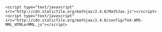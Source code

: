 
<!--MathJax-->
  <script type="text/x-mathjax-config">
    MathJax.Hub.Config({
      tex2jax: {
        inlineMath: [ ['$','$'], ["\\(","\\)"]  ],
        processEscapes: true,
        skipTags: ['script', 'noscript', 'style', 'textarea', 'pre', 'code']
      }
    });
  </script>

  <script type="text/x-mathjax-config">
    MathJax.Hub.Queue(function() {
      var all = MathJax.Hub.getAllJax(), i;
      for (i=0; i < all.length; i += 1) {
        all[i].SourceElement().parentNode.className += ' has-jax';
      }
    });
  </script>


    <script type="text/javascript" src="http://cdn.staticfile.org/mathjax/2.4.0/MathJax.js"></script>
    <script type="text/javascript" src="http://cdn.staticfile.org/mathjax/2.4.0/config/TeX-AMS-MML_HTMLorMML.js"></script>






</body>
</html>

